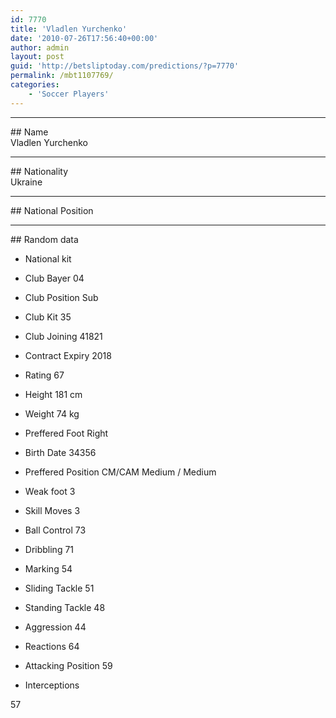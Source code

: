 ```yaml
---
id: 7770
title: 'Vladlen Yurchenko'
date: '2010-07-26T17:56:40+00:00'
author: admin
layout: post
guid: 'http://betsliptoday.com/predictions/?p=7770'
permalink: /mbt1107769/
categories:
    - 'Soccer Players'
---
```


- - - - - -

\## Name  
 Vladlen Yurchenko

- - - - - -

\## Nationality  
 Ukraine

- - - - - -

\## National Position

- - - - - -

\## Random data

- National kit
- Club
 Bayer 04

- Club Position
 Sub

- Club Kit
 35

- Club Joining
 41821

- Contract Expiry
 2018

- Rating
 67

- Height
 181 cm

- Weight
 74 kg

- Preffered Foot
 Right

- Birth Date
 34356

- Preffered Position
 CM/CAM Medium / Medium

- Weak foot
 3

- Skill Moves
 3

- Ball Control
 73

- Dribbling
 71

- Marking
 54

- Sliding Tackle
 51

- Standing Tackle
 48

- Aggression
 44

- Reactions
 64

- Attacking Position
 59

- Interceptions

 57